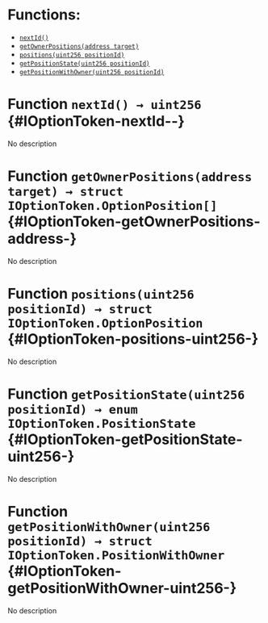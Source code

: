

# Functions:
- [`nextId()`](#IOptionToken-nextId--)
- [`getOwnerPositions(address target)`](#IOptionToken-getOwnerPositions-address-)
- [`positions(uint256 positionId)`](#IOptionToken-positions-uint256-)
- [`getPositionState(uint256 positionId)`](#IOptionToken-getPositionState-uint256-)
- [`getPositionWithOwner(uint256 positionId)`](#IOptionToken-getPositionWithOwner-uint256-)



# Function `nextId() → uint256` {#IOptionToken-nextId--}
No description




# Function `getOwnerPositions(address target) → struct IOptionToken.OptionPosition[]` {#IOptionToken-getOwnerPositions-address-}
No description




# Function `positions(uint256 positionId) → struct IOptionToken.OptionPosition` {#IOptionToken-positions-uint256-}
No description




# Function `getPositionState(uint256 positionId) → enum IOptionToken.PositionState` {#IOptionToken-getPositionState-uint256-}
No description




# Function `getPositionWithOwner(uint256 positionId) → struct IOptionToken.PositionWithOwner` {#IOptionToken-getPositionWithOwner-uint256-}
No description




